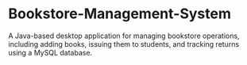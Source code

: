 # Bookstore-Management-System
 A Java-based desktop application for managing bookstore operations, including adding books, issuing them to students, and tracking returns using a MySQL database.
